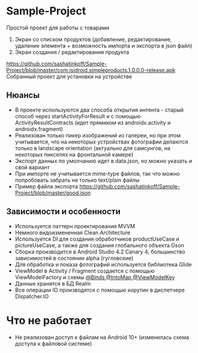 # Sample-Project

Простой проект для работы с товарами
1. Экран со списком продуктов (добавление, редактирование, удаление элемента + возможность импорта и экспорта в json файл)
2. Экран создания / редактирования продукта

https://github.com/sashatinkoff/Sample-Project/blob/master/com.isidroid.simpleproducts.1.0.0.0-release.apk
Собранный проект для установки на устройстве

## Нюансы
- В проекте используются два способа открытия интента - старый способ через startActivityForResult и с помощью ActivityResultContracts (идет прямиком из androidx.activity и androidx.fragment)
- Реализован только пикер изображений из галереи, но при этом учитывается, что на некоторых устройствах фотографии делаются только в landscape orientation (актуально для самсунгов, на некоторых пикселях на фронтальной камере)
- Экспорт данных по умолчанию идет в data.json, но можно указать и свой вариант
- При импорте не учитывается mime-type файлов, так что можно попробовать забрать не только text/plain файлы
- Пример файла экспорта https://github.com/sashatinkoff/Sample-Project/blob/master/good.json

## Зависимости и особенности
- Используется паттерн проектирования MVVM
- Немного видоизмененная Clean Architecture
- Используется DI для создания обработчиков productUseCase и pictureUseCase, а также для создания глобального объекта Gson
- Сборка производится в Android Studio 4.2 Canary 4, большинство зависимостей в состоянии alpha (гугловские)
- Для обработка и показа фотографий используется библиотека Glide
- ViewModel в Activity / Fragment создается с помощью ViewModelFactory и схемы [@Binds @IntoMap @ViewModelKey](https://blog.kotlin-academy.com/understanding-dagger-2-multibindings-viewmodel-8418eb372848)
- Данные хранятся в БД Realm
- Все операции IO производятся с помощью корутин в диспетчере Dispatcher.IO

# Что не работает
- Не реализован доступ к файлам на Android 10+ (изменилась схема доступа к файловой системе) 
